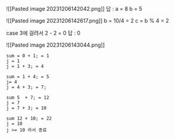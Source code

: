 ![[Pasted image 20231206142042.png]]
답 : a = 8
	 b = 5



![[Pasted image 20231206142617.png]]
b = 10/4 = 2
c = b % 4 = 2

case 3에 걸려서 2 - 2 = 0
답 : 0



![[Pasted image 20231206143044.png]]
```
sum = 0 + 1; = 1
j = 1
j = 1 + 3; = 4

sum = 1 + 4; = 5
j= 4
j = 4 + 3; = 7;

sum 5  + 7; = 12
j = 7
j = 7 + 3; = 10

sum 12 + 10; = 22
j = 10 
j >= 10 라서 종료
```

